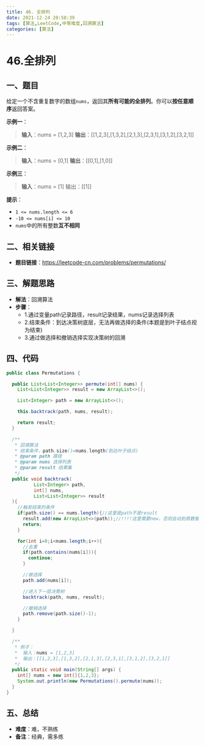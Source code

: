 ```yaml
---
title: 46. 全排列
date: 2021-12-24 20:58:39
tags: [算法,LeetCode,中等难度,回溯算法]
categories: [算法]
---
```


# 46.全排列
## 一、题目
给定一个不含重复数字的数组`nums`，返回其**所有可能的全排列**。你可以**按任意顺序**返回答案。

**示例一**：
>**输入**：nums = [1,2,3]
>**输出**：[[1,2,3],[1,3,2],[2,1,3],[2,3,1],[3,1,2],[3,2,1]]

**示例二**：
>**输入**：nums = [0,1]
>**输出**：[[0,1],[1,0]]

**示例三**：
>**输入**：nums = [1]
>输出：[[1]]

**提示**：
* `1 <= nums.length <= 6`
* `-10 <= nums[i] <= 10`
* `nums`中的所有整数**互不相同**

## 二、相关链接
* **题目链接**：https://leetcode-cn.com/problems/permutations/

## 三、解题思路
* **解法**：回溯算法
* **步骤**：
    * 1.通过变量path记录路径，result记录结果，nums记录选择列表
    * 2.结束条件：到达决策树底层，无法再做选择的条件(本题是到叶子结点视为结束)
    * 3.通过做选择和撤销选择实现决策树的回溯

## 四、代码
```java
public class Permutations {

  public List<List<Integer>> permute(int[] nums) {
    List<List<Integer>> result = new ArrayList<>();

    List<Integer> path = new ArrayList<>();

    this.backtrack(path, nums, result);

    return result;
  }

  /**
   * 回溯算法
   * 结束条件，path.size()=nums.length(到达叶子结点)
   * @param path 路径
   * @param nums 选择列表
   * @param result 结果集
   */
  public void backtrack(
          List<Integer> path,
          int[] nums,
          List<List<Integer>> result
  ){
    //触发结束的条件
    if(path.size() == nums.length){//这里是path不是result
      result.add(new ArrayList<>(path));//!!!!这里需要new，否则会动到原数据
      return;
    }

    for(int i=0;i<nums.length;i++){
      //去重
      if(path.contains(nums[i])){
        continue;
      }

      //做选择
      path.add(nums[i]);

      //进入下一层决策树
      backtrack(path, nums, result);

      //撤销选择
      path.remove(path.size()-1);
    }

  }

  /**
   * 例子：
   *  输入：nums = [1,2,3]
   *  输出：[[1,2,3],[1,3,2],[2,1,3],[2,3,1],[3,1,2],[3,2,1]]
   */
  public static void main(String[] args) {
    int[] nums = new int[]{1,2,3};
    System.out.println(new Permutations().permute(nums));
  }
}
```

## 五、总结
* **难度**：难，不熟练
* **备注**：经典，需多练